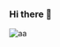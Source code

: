 ### Hi there 👋

<!--
**Snowyz3/Snowyz3** is a ✨ _special_ ✨ repository because its `README.md` (this file) appears on your GitHub profile.

Here are some ideas to get you started:

- 🔭 I’m currently working on ...
- 🌱 I’m currently learning ...
- 👯 I’m looking to collaborate on ...
- 🤔 I’m looking for help with ...
- 💬 Ask me about ...
- 📫 How to reach me: ...
- 😄 Pronouns: ...
- ⚡ Fun fact: ...
[![Snowyz3's GitHub stats](https://github-readme-stats.vercel.app/api?username=Snowyz3)](https://github.com/Snowyz3/github-readme-stats)
-->

![aa](https://github-readme-stats.vercel.app/api/top-langs/?username=Snowyz3&layout=compact)
